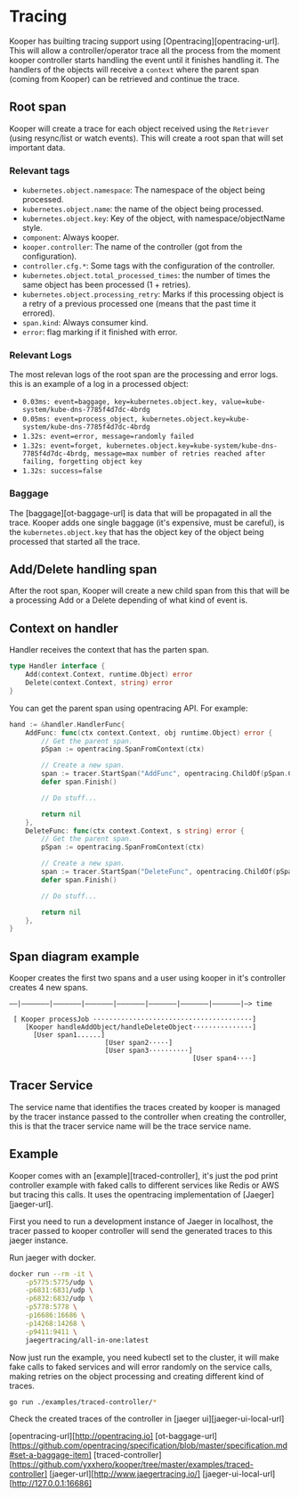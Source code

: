 # Tracing

Kooper has builting tracing support using [Opentracing][opentracing-url]. This will allow a controller/operator trace all the process from the moment kooper controller starts handling the event until it finishes handling it. The handlers of the objects will receive a `context` where the parent span (coming from Kooper) can be retrieved and continue the trace.

## Root span

Kooper will create a trace for each object received using the `Retriever` (using resync/list or watch events). This will create a root span that will set important data.

### Relevant tags

* `kubernetes.object.namespace`: The namespace of the object being processed.
* `kubernetes.object.name`: the name of the object being processed.
* `kubernetes.object.key`: Key of the object, with namespace/objectName style.
* `component`: Always kooper.
* `kooper.controller`: The name of the controller (got from the configuration).
* `controller.cfg.*`: Some tags with the configuration of the controller.
* `kubernetes.object.total_processed_times`: the number of times the same object has been processed (1 + retries).
* `kubernetes.object.processing_retry`: Marks if this processing object is a retry of a previous processed one (means that the past time it errored).
* `span.kind`: Always consumer kind.
* `error`: flag marking if it finished with error.

### Relevant Logs

The most relevan logs of the root span are the processing and error logs.
this is an example of a log in a processed object:

* `0.03ms: event=baggage, key=kubernetes.object.key, value=kube-system/kube-dns-7785f4d7dc-4brdg`
* `0.05ms: event=process_object, kubernetes.object.key=kube-system/kube-dns-7785f4d7dc-4brdg`
* `1.32s: event=error, message=randomly failed`
* `1.32s: event=forget, kubernetes.object.key=kube-system/kube-dns-7785f4d7dc-4brdg, message=max number of retries reached after failing, forgetting object key`
* `1.32s: success=false`

### Baggage

The [baggage][ot-baggage-url] is data that will be propagated in all the trace. Kooper adds one single baggage (it's expensive, must be careful), is the `kubernetes.object.key` that has the object key of the object being processed that started all the trace.

## Add/Delete handling span

After the root span, Kooper will create a new child span from this that will be a processing Add or a Delete depending of what kind of event is.

## Context on handler

Handler receives the context that has the parten span.

```go
type Handler interface {
    Add(context.Context, runtime.Object) error
    Delete(context.Context, string) error
}
```

You can get the parent span using opentracing API. For example:

```go
hand := &handler.HandlerFunc{
    AddFunc: func(ctx context.Context, obj runtime.Object) error {
        // Get the parent span.
        pSpan := opentracing.SpanFromContext(ctx)

        // Create a new span.
        span := tracer.StartSpan("AddFunc", opentracing.ChildOf(pSpan.Context()))
        defer span.Finish()

        // Do stuff...

        return nil
    },
    DeleteFunc: func(ctx context.Context, s string) error {
        // Get the parent span.
        pSpan := opentracing.SpanFromContext(ctx)

        // Create a new span.
        span := tracer.StartSpan("DeleteFunc", opentracing.ChildOf(pSpan.Context()))
        defer span.Finish()

        // Do stuff...

        return nil
    },
}
```

## Span diagram example

Kooper creates the first two spans and a user using kooper in it's controller creates 4 new spans.

```text
––|–––––––|–––––––|–––––––|–––––––|–––––––|–––––––|–––––––|–> time

 [ Kooper processJob ········································]
    [Kooper handleAddObject/handleDeleteObject···············]
      [User span1......]
                        [User span2·····]
                        [User span3··········]
                                              [User span4····]
```

## Tracer Service

The service name that identifies the traces created by kooper is managed by the tracer instance passed to the controller when creating the controller, this is that the tracer service name will be the trace service name.

## Example

Kooper comes with an [example][traced-controller], it's just the pod print controller example with faked calls to different services like Redis or AWS but tracing this calls. It uses the opentracing implementation of [Jaeger][jaeger-url].

First you need to run a development instance of Jaeger in localhost, the tracer passed to kooper controller will send the generated traces to this jaeger instance.

Run jaeger with docker.

```bash
docker run --rm -it \
    -p5775:5775/udp \
    -p6831:6831/udp \
    -p6832:6832/udp \
    -p5778:5778 \
    -p16686:16686 \
    -p14268:14268 \
    -p9411:9411 \
    jaegertracing/all-in-one:latest
```

Now just run the example, you need kubectl set to the cluster, it will make fake calls to faked services and will error randomly on the service calls, making retries on the object processing and creating different kind of traces.

```bash
go run ./examples/traced-controller/*
```

Check the created traces of the controller in [jaeger ui][jaeger-ui-local-url]

[opentracing-url][http://opentracing.io]
[ot-baggage-url][https://github.com/opentracing/specification/blob/master/specification.md#set-a-baggage-item]
[traced-controller][https://github.com/yxxhero/kooper/tree/master/examples/traced-controller]
[jaeger-url][http://www.jaegertracing.io/]
[jaeger-ui-local-url][http://127.0.0.1:16686]